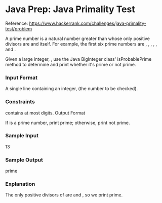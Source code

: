 # Java Prep: Java Primality Test

Reference: https://www.hackerrank.com/challenges/java-primality-test/problem

A prime number is a natural number greater than  whose only positive divisors are  and itself. For example, the first six prime numbers are , , , , , and .

Given a large integer, , use the Java BigInteger class' isProbablePrime method to determine and print whether it's prime or not prime.

### Input Format

A single line containing an integer,  (the number to be checked).

### Constraints

contains at most  digits.
Output Format

If  is a prime number, print prime; otherwise, print not prime.

### Sample Input

13
### Sample Output

prime

###     Explanation

The only positive divisors of  are  and , so we print prime.